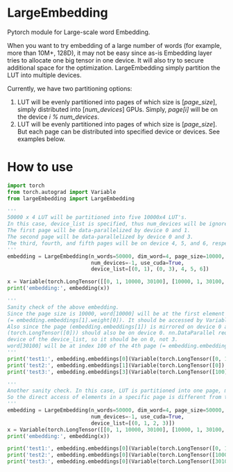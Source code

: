 # LargeEmbedding
Pytorch module for Large-scale word Embedding.

When you want to try embedding of a large number of words (for example, more than 10M+, 128D), it may not be easy since as-is Embedding layer tries to allocate one big tensor in one device. It will also try to secure additional space for the optimization. LargeEmbedding simply partition the LUT into multiple devices. 

Currently, we have two partitioning options:
1. LUT will be evenly partitioned into pages of which size is [*page_size*], simply distributed into [*num_devices*] GPUs. Simply, *page[i]* will be on the device *i % num_devices*.
2. LUT will be evenly partitioned into pages of which size is [*page_size*]. But each page can be distributed into specified device or devices. See examples below.

# How to use
```python
import torch
from torch.autograd import Variable
from largeEmbedding import LargeEmbedding

'''
50000 x 4 LUT will be partitioned into five 10000x4 LUT's. 
In this case, device_list is specified, thus num_devices will be ignored.
The first page will be data-parallelized by device 0 and 1.
The second page will be data-parallelized by device 0 and 3.
The third, fourth, and fifth pages will be on device 4, 5, and 6, respectively.
'''
embedding = LargeEmbedding(n_words=50000, dim_word=4, page_size=10000,
                           num_devices=-1, use_cuda=True,
                           device_list=[(0, 1), (0, 3), 4, 5, 6])

x = Variable(torch.LongTensor([[0, 1, 10000, 30100], [10000, 1, 30100, 0]]).cuda())
print('embedding:', embedding(x))

'''
Sanity check of the above embedding. 
Since the page size is 10000, word[10000] will be at the first element of the second page 
(= embedding.embeddings[1].weight[0]). It should be accessed by Variable(torch.LongTensor([0])).
Also since the page (embedding.embeddings[1]) is mirrored on device 0 and 3, the index variable 
(torch.LongTensor([0])) should also be on device 0. nn.DataParallel requests it to be on the first
device of the device_list, so it should be on 0, not 3.
word[30100] will be at index 100 of the 4th page (= embedding.embeddings[3].weight[100]).
'''
print('test1:', embedding.embeddings[0](Variable(torch.LongTensor([0, 1]).cuda(embedding.page_devices[0]))))
print('test2:', embedding.embeddings[1](Variable(torch.LongTensor([0]).cuda(embedding.page_devices[1]))))
print('test3:', embedding.embeddings[3](Variable(torch.LongTensor([100]).cuda(embedding.page_devices[3]))))

'''
Another sanity check. In this case, LUT is partitioned into one page, mirrored into 4 GPUs.
So the direct access of elements in a specific page is different from the above example.
'''
embedding = LargeEmbedding(n_words=50000, dim_word=4, page_size=50000,
                           num_devices=-1, use_cuda=True,
                           device_list=[(0, 1, 2, 3)])
x = Variable(torch.LongTensor([[0, 1, 10000, 30100], [10000, 1, 30100, 0]]).cuda())
print('embedding:', embedding(x))

print('test1:', embedding.embeddings[0](Variable(torch.LongTensor([0, 1]).cuda(embedding.page_devices[0]))))
print('test2:', embedding.embeddings[0](Variable(torch.LongTensor([10000]).cuda(embedding.page_devices[0]))))
print('test3:', embedding.embeddings[0](Variable(torch.LongTensor([30100]).cuda(embedding.page_devices[0]))))
```
